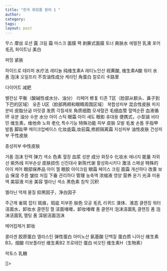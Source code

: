 ```yaml
---
title: "한국 화장품 용어 1 "
author:
category: 
tags: 
layout: post
---
```

무스 摩丝 로션 露 크림 霜 마스크 面膜 팩 剥撕式面膜 토너 爽肤水 에멀젼 乳液 포어 毛孔 화이트닝 美白 

퍼밍 紧肤

하이드로 테라피 水疗法 레티놀 纯维生素A 레티노인산 视黄酸, 维生素A酸 워터 水 폼 泡沫 오일프리 不含油性成分 케라틴 角蛋白 칼로리 卡路里 

다이어트 减肥

밸런싱 平衡（酸碱性或水分、油分） 리페어 修复 티존 T区（脸部从额头、鼻子到下巴的区域） 유존 U区（脸部两颊和眼睛周围区域） 복합성피부 混合性皮肤 피지분비 皮脂分泌 머릿결 发质 각질세포 角质细胞 모세혈관 毛细血管 혈액순환 血液循环 유분 油分 수분 水分 아이 스틱 眼霜 아이 섀도 眼影 휴대용 便携式，小型装 비타민 维生素，维他命 노화 老化 특수기능 特殊功能 피부 皮肤 모발 毛发 손톱 手指甲 발톱 脚趾甲 메이크업베이스 化妆底霜,妆前霜,修颜隔离霜 지성피부 油性皮肤 건성피부 干性皮肤 

중성피부 中性皮肤

거품 泡沫 탄력 弹力 색소 色素 혈장 血浆 성분 成分 화장수 化妆水 에너지 能量 자외선 紫外线 피부손상 皮肤损伤 신진대사 新陈代谢 활성화시키다 激活 스페셜 特殊的 아이 케어 眼部保养品 아이 젤 眼胶 아이크림 眼霜 페이스 크림 面霜 개선하다 改善 보습 保湿 주름 皱纹 처짐 下垂 관리하다 管理 농축액 浓缩液 영양 营养 윤기 光泽 미용액 美容液 미용 美容 멜라닌 색소 黑色素 침착 沉积 

멜라닌 억제 물질 抑黑因子，净白因子

주근깨 雀斑 잡티 斑痕，瑕疵 피부톤 肤色 모공 毛孔 리퀴드 液体、液态 클렌징 워터 洁面水，卸妆水 클렌징 젤 洁面啫喱，卸妆啫喱 폼 클렌저 泡沫洁面乳 클렌징 폼 泡沫洁面乳 멜팅 폼 深层洁面泡沫 

메어컵제거 卸妆

콜라겐 胶原蛋白 엘라스틴 弹性蛋白 아미노산 氨基酸 단백질 蛋白质 니아신 维生素B3，烟酸 리보플라빈 维生素B2 프로테인 蛋白 비오틴 维生素H（生物素） 

락토스 乳糖

]]>

